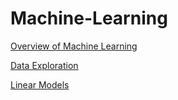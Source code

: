 # Machine-Learning
[Overview of Machine Learning](/Overview-of-ML.pdf)

[Data Exploration](/Data-Exploration)

[Linear Models](/Linear-Models)

